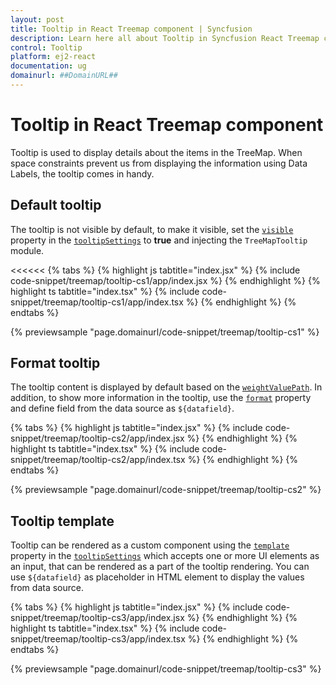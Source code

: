 ```yaml
---
layout: post
title: Tooltip in React Treemap component | Syncfusion
description: Learn here all about Tooltip in Syncfusion React Treemap component of Syncfusion Essential JS 2 and more.
control: Tooltip 
platform: ej2-react
documentation: ug
domainurl: ##DomainURL##
---
```


# Tooltip in React Treemap component

Tooltip is used to display details about the items in the TreeMap. When space constraints prevent us from displaying the information using Data Labels, the tooltip comes in handy.

## Default tooltip

The tooltip is not visible by default, to make it visible, set the [`visible`](https://ej2.syncfusion.com/react/documentation/api/treemap/tooltipSettingsModel/#visible) property in the [`tooltipSettings`](https://ej2.syncfusion.com/react/documentation/api/treemap/#tooltipsettings) to **true** and injecting the `TreeMapTooltip` module.

<<<<<<
{% tabs %}
{% highlight js tabtitle="index.jsx" %}
{% include code-snippet/treemap/tooltip-cs1/app/index.jsx %}
{% endhighlight %}
{% highlight ts tabtitle="index.tsx" %}
{% include code-snippet/treemap/tooltip-cs1/app/index.tsx %}
{% endhighlight %}
{% endtabs %}

 {% previewsample "page.domainurl/code-snippet/treemap/tooltip-cs1" %}

## Format tooltip

The tooltip content is displayed by default based on the [`weightValuePath`](https://ej2.syncfusion.com/react/documentation/api/treemap/#weightvaluepath). In addition, to show more information in the tooltip, use the [`format`](https://ej2.syncfusion.com/react/documentation/api/treemap/tooltipSettingsModel/#format) property and define field from the data source as `${datafield}`.

{% tabs %}
{% highlight js tabtitle="index.jsx" %}
{% include code-snippet/treemap/tooltip-cs2/app/index.jsx %}
{% endhighlight %}
{% highlight ts tabtitle="index.tsx" %}
{% include code-snippet/treemap/tooltip-cs2/app/index.tsx %}
{% endhighlight %}
{% endtabs %}

 {% previewsample "page.domainurl/code-snippet/treemap/tooltip-cs2" %}

## Tooltip template

Tooltip can be rendered as a custom component using the [`template`](https://ej2.syncfusion.com/react/documentation/api/treemap/tooltipSettingsModel/#template) property in the [`tooltipSettings`](https://ej2.syncfusion.com/react/documentation/api/treemap/#tooltipsettings) which accepts one or more UI elements as an input, that can be rendered as a part of the tooltip rendering. You can use `${datafield}` as placeholder in HTML element to display the values from data source.

{% tabs %}
{% highlight js tabtitle="index.jsx" %}
{% include code-snippet/treemap/tooltip-cs3/app/index.jsx %}
{% endhighlight %}
{% highlight ts tabtitle="index.tsx" %}
{% include code-snippet/treemap/tooltip-cs3/app/index.tsx %}
{% endhighlight %}
{% endtabs %}

 {% previewsample "page.domainurl/code-snippet/treemap/tooltip-cs3" %}